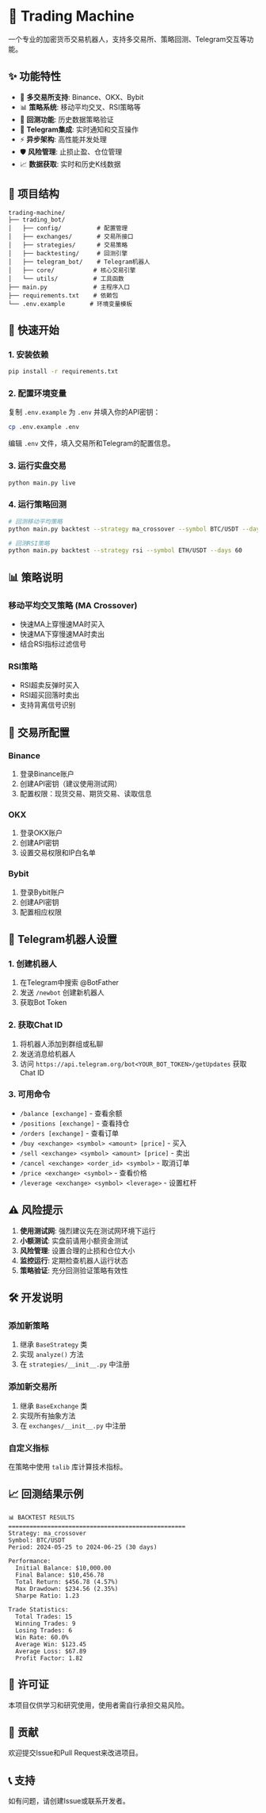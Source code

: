 # 🤖 Trading Machine

一个专业的加密货币交易机器人，支持多交易所、策略回测、Telegram交互等功能。

## ✨ 功能特性

- 🏢 **多交易所支持**: Binance、OKX、Bybit
- 📊 **策略系统**: 移动平均交叉、RSI策略等
- 🔄 **回测功能**: 历史数据策略验证
- 📱 **Telegram集成**: 实时通知和交互操作
- ⚡ **异步架构**: 高性能并发处理
- 🛡️ **风险管理**: 止损止盈、仓位管理
- 📈 **数据获取**: 实时和历史K线数据

## 📁 项目结构

```
trading-machine/
├── trading_bot/
│   ├── config/          # 配置管理
│   ├── exchanges/       # 交易所接口
│   ├── strategies/      # 交易策略
│   ├── backtesting/     # 回测引擎
│   ├── telegram_bot/    # Telegram机器人
│   ├── core/           # 核心交易引擎
│   └── utils/          # 工具函数
├── main.py             # 主程序入口
├── requirements.txt    # 依赖包
└── .env.example       # 环境变量模板
```

## 🚀 快速开始

### 1. 安装依赖

```bash
pip install -r requirements.txt
```

### 2. 配置环境变量

复制 `.env.example` 为 `.env` 并填入你的API密钥：

```bash
cp .env.example .env
```

编辑 `.env` 文件，填入交易所和Telegram的配置信息。

### 3. 运行实盘交易

```bash
python main.py live
```

### 4. 运行策略回测

```bash
# 回测移动平均策略
python main.py backtest --strategy ma_crossover --symbol BTC/USDT --days 30

# 回测RSI策略
python main.py backtest --strategy rsi --symbol ETH/USDT --days 60
```

## 📊 策略说明

### 移动平均交叉策略 (MA Crossover)
- 快速MA上穿慢速MA时买入
- 快速MA下穿慢速MA时卖出
- 结合RSI指标过滤信号

### RSI策略
- RSI超卖反弹时买入
- RSI超买回落时卖出
- 支持背离信号识别

## 🔧 交易所配置

### Binance
1. 登录Binance账户
2. 创建API密钥（建议使用测试网）
3. 配置权限：现货交易、期货交易、读取信息

### OKX
1. 登录OKX账户
2. 创建API密钥
3. 设置交易权限和IP白名单

### Bybit
1. 登录Bybit账户  
2. 创建API密钥
3. 配置相应权限

## 📱 Telegram机器人设置

### 1. 创建机器人
1. 在Telegram中搜索 @BotFather
2. 发送 `/newbot` 创建新机器人
3. 获取Bot Token

### 2. 获取Chat ID
1. 将机器人添加到群组或私聊
2. 发送消息给机器人
3. 访问 `https://api.telegram.org/bot<YOUR_BOT_TOKEN>/getUpdates` 获取Chat ID

### 3. 可用命令
- `/balance [exchange]` - 查看余额
- `/positions [exchange]` - 查看持仓
- `/orders [exchange]` - 查看订单
- `/buy <exchange> <symbol> <amount> [price]` - 买入
- `/sell <exchange> <symbol> <amount> [price]` - 卖出
- `/cancel <exchange> <order_id> <symbol>` - 取消订单
- `/price <exchange> <symbol>` - 查看价格
- `/leverage <exchange> <symbol> <leverage>` - 设置杠杆

## ⚠️ 风险提示

1. **使用测试网**: 强烈建议先在测试网环境下运行
2. **小额测试**: 实盘前请用小额资金测试
3. **风险管理**: 设置合理的止损和仓位大小
4. **监控运行**: 定期检查机器人运行状态
5. **策略验证**: 充分回测验证策略有效性

## 🛠️ 开发说明

### 添加新策略
1. 继承 `BaseStrategy` 类
2. 实现 `analyze()` 方法
3. 在 `strategies/__init__.py` 中注册

### 添加新交易所
1. 继承 `BaseExchange` 类
2. 实现所有抽象方法
3. 在 `exchanges/__init__.py` 中注册

### 自定义指标
在策略中使用 `talib` 库计算技术指标。

## 📈 回测结果示例

```
📊 BACKTEST RESULTS
==================================================
Strategy: ma_crossover
Symbol: BTC/USDT
Period: 2024-05-25 to 2024-06-25 (30 days)

Performance:
  Initial Balance: $10,000.00
  Final Balance: $10,456.78
  Total Return: $456.78 (4.57%)
  Max Drawdown: $234.56 (2.35%)
  Sharpe Ratio: 1.23

Trade Statistics:
  Total Trades: 15
  Winning Trades: 9
  Losing Trades: 6
  Win Rate: 60.0%
  Average Win: $123.45
  Average Loss: $67.89
  Profit Factor: 1.82
```

## 📄 许可证

本项目仅供学习和研究使用，使用者需自行承担交易风险。

## 🤝 贡献

欢迎提交Issue和Pull Request来改进项目。

## 📞 支持

如有问题，请创建Issue或联系开发者。